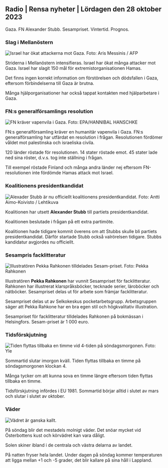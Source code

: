 ## Radio \| Rensa nyheter \| Lördagen den 28 oktober 2023

Gaza. FN Alexander Stubb. Sesampriset. Vintertid. Prognos.

### Slag i Mellanöstern

![Israel har ökat attackerna mot Gaza. Foto: Aris Messinis / AFP](https://images.cdn.yle.fi/image/upload/c_crop,h_2880,w_5120,x_0,y_531/ar_1.7777777777777777,c_fill,g_faces,h_2_01,w_1,h_670,w_1q_auto:eco/f_auto/fl_lossy/v1698410872/39-1192351653bb10bf0b47)

Striderna i Mellanöstern intensifieras. Israel har ökat många attacker mot Gaza. Israel har slagit 150 mål för extremistorganisationen Hamas.

Det finns ingen korrekt information om förstörelsen och dödsfallen i Gaza, eftersom förbindelserna till Gaza är brutna.

Många hjälporganisationer har också tappat kontakten med hjälparbetare i Gaza.

### FN:s generalförsamlings resolution

![FN kräver vapenvila i Gaza. Foto: EPA/HANNIBAL HANSCHKE](https://images.cdn.yle.fi/image/upload/c_crop,h_3150,w_5600,x_0,y_268/ar_1.77777777777777777,c_fill,g_500,h_p_00,h_p_00,h_p_00,h_p_00,d_12r.q_auto:eco/f_auto/fl_lossy/v1698499380/39-1192714653d0ab7d4d4c)

FN:s generalförsamling kräver en humanitär vapenvila i Gaza. FN:s generalförsamling har utfärdat en resolution i frågan. Resolutionen fördömer våldet mot palestinska och israeliska civila.

120 länder röstade för resolutionen. 14 stater röstade emot. 45 stater lade ned sina röster, d.v.s. tog inte ställning i frågan.

Till exempel röstade Finland och många andra länder nej eftersom FN-resolutionen inte fördömde Hamas attack mot Israel.

### Koalitionens presidentkandidat

![Alexader Stubb är nu officiellt koalitionens presidentkandidat. Foto: Antti Aimo-Koivisto / Lehtikuva](https://images.cdn.yle.fi/image/upload/c_crop,h_2880,w_5120,x_0,y_287/ar_1.7777777777777777,c_fill_1_70,.ph_1_70,.ph_1_70,.ph0/q_auto:eco/f_auto/fl_lossy/v1698494219/39-1192698653cf6c267686)

Koalitionen har utsett **Alexander Stubb** till partiets presidentkandidat.

Koalitionen beslutade i frågan på ett extra partimöte.

Koalitionen hade tidigare kommit överens om att Stubbs skulle bli partiets presidentkandidat. Därför startade Stubb också valrörelsen tidigare. Stubbs kandidatur avgjordes nu officiellt.

### Sesampris facklitteratur

![Illustratören Pekka Rahkonen tilldelades Sesam-priset. Foto: Pekka Rahkonen](https://images.cdn.yle.fi/image/upload/c_crop,h_861,w_1531,x_2,y_65/ar_1.7777777777777777,c_fill,g_faces,h_675,w_qr_120:w_pr_auto:eco/f_auto/fl_lossy/v1698504762/39-1192741653d1f5e2611a)

Illustratören **Pekka Rahkonen** har vunnit Sesampriset för facklitteratur. Rahkonen har illustrerat klarspråksböcker, tecknade serier, läroböcker och nätböcker. Sesampriset delas ut för arbete som främjar facklitteratur.

Sesampriset delas ut av Selkokeskus pocketarbetsgrupp. Arbetsgruppen säger att Pekka Rahkone har en bra egen stil och högkvalitativ illustration.

Sesampriset för facklitteratur tilldelades Rahkonen på bokmässan i Helsingfors. Sesam-priset är 1 000 euro.

### Tidsförskjutning

![Tiden flyttas tillbaka en timme vid 4-tiden på söndagsmorgonen. Foto: Yle](https://images.cdn.yle.fi/image/upload/c_crop,h_900,w_1600,x_0,y_0/ar_1.77777777777777777,c_fill,g_faces,h_675,w_1200:e/qr/f_auto/fl_lossy/v1603530654/14-svyle-6142553197327452bd)

Sommartid slutar imorgon kväll. Tiden flyttas tillbaka en timme på söndagsmorgonen klockan 4.

Många tycker om att kunna sova en timme längre eftersom tiden flyttas tillbaka en timme.

Tidsförskjutning infördes i EU 1981. Sommartid börjar alltid i slutet av mars och slutar i slutet av oktober.

### Väder

![Vädret är ganska kallt.](https://images.cdn.yle.fi/image/upload/c_crop,h_1080,w_1919,x_0,y_0/ar_1.7777777777777777,c_fill,g_faces,h_600,w_pr.0/q_auto:eco/f_auto/fl_lossy/v1698504972/39-1192742653d20d3625ce)

På söndag blir det mestadels molnigt väder. Det snöar mycket vid Österbottens kust och körvädret kan vara dåligt.

Solen skiner ibland i de centrala och västra delarna av landet.

På natten fryser hela landet. Under dagen på söndag kommer temperaturen att ligga mellan +1 och -5 grader, det blir kallare på sina håll i Lappland.